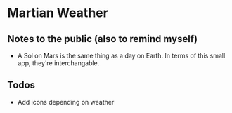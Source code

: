 # Martian Weather

## Notes to the public (also to remind myself)

- A Sol on Mars is the same thing as a day on Earth. In terms of this small app, they're interchangable.

## Todos

- Add icons depending on weather
